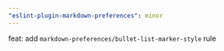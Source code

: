 ```yaml
---
"eslint-plugin-markdown-preferences": minor
---
```


feat: add `markdown-preferences/bullet-list-marker-style` rule
